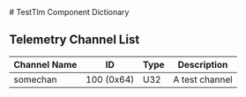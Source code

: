 <title>TestTlm Component Dictionary</title>
# TestTlm Component Dictionary


## Telemetry Channel List

|Channel Name|ID|Type|Description|
|---|---|---|---|
|somechan|100 (0x64)|U32|A test channel|

